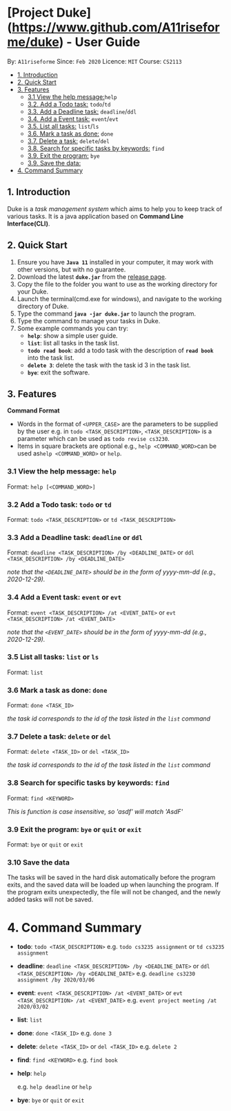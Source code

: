 # [Project Duke] (https://www.github.com/A11riseforme/duke) - User Guide
By: `A11riseforme`      Since: `Feb 2020`      Licence: `MIT`      Course: `CS2113`

* [1. Introduction](#introduction)
* [2. Quick Start](#quick-start)
* [3. Features](#features)
    + [3.1 View the help message:](#help)`help`
    + [3.2. Add a Todo task:](#todo) `todo`/`td`
    + [3.3. Add a Deadline task:](#deadline) `deadline`/`ddl`
    + [3.4. Add a Event task:](#event) `event`/`evt`
    + [3.5. List all tasks:](#list) `list`/`ls`
    + [3.6. Mark a task as done:](#done) `done`
    + [3.7. Delete a task:](#delete) `delete`/`del`
    + [3.8. Search for specific tasks by keywords:](#find) `find`
    + [3.9. Exit the program:](#exit) `bye`
    + [3.9. Save the data:](#save)
* [4. Command Summary](#command-summary)

<a name="introduction"></a>

## 1. Introduction

Duke is a *task management system* which aims to help you to keep track of various tasks. It is a java application based on **Command Line Interface(CLI)**.

<a name="quick-start"></a>
## 2. Quick Start

1. Ensure you have **`Java 11`** installed in your computer, it may work with other versions, but with no guarantee.
1. Download the latest **`duke.jar`** from the [release page](https://github.com/A11riseforme/duke/releases).
1. Copy the file to the folder you want to use as the working directory for your Duke.
1. Launch the terminal(cmd.exe for windows), and navigate to the working directory of Duke.
1. Type the command **`java -jar duke.jar`** to launch the program.
1. Type the command to manage your tasks in Duke.
1. Some example commands you can try:
   * **`help`**: show a simple user guide.
   * **`list`**: list all tasks in the task list.
   * **`todo read book`**: add a todo task with the description of **`read book`** into the task list.
   * **`delete 3`**: delete the task with the task id 3 in the task list.
   * **`bye`**: exit the software.

<a name="features"></a>
## 3. Features

**Command Format**

- Words in the format of `<UPPER_CASE>` are the parameters to be supplied by the user e.g. in `todo <TASK_DESCRIPTION>`, `<TASK_DESCRIPTION>` is a parameter which can be used as `todo revise cs3230`.
- Items in square brackets are optional e.g., `help <COMMAND_WORD>`can be used as`help <COMMAND_WORD>` or `help`.

<a name="help"></a>
### 3.1 View the help message: `help`

Format: `help [<COMMAND_WORD>]`

<a name="todo"></a>
### 3.2 Add a Todo task: `todo` or `td`

Format: `todo <TASK_DESCRIPTION>` or `td <TASK_DESCRIPTION>`

<a name="deadline"></a>
### 3.3 Add a Deadline task: `deadline` or `ddl`

Format: `deadline <TASK_DESCRIPTION> /by <DEADLINE_DATE>` or `ddl <TASK_DESCRIPTION> /by <DEADLINE_DATE>`

*note that the `<DEADLINE_DATE>` should be in the form of yyyy-mm-dd (e.g., 2020-12-29).*

<a name="event"></a>
### 3.4 Add a Event task: `event` or `evt`

Format: `event <TASK_DESCRIPTION> /at <EVENT_DATE>` or `evt <TASK_DESCRIPTION> /at <EVENT_DATE>`

*note that the `<EVENT_DATE>` should be in the form of yyyy-mm-dd (e.g., 2020-12-29).*

<a name="list"></a>
### 3.5 List all tasks: `list` or `ls`

Format: `list`

<a name="done"></a>
### 3.6 Mark a task as done: `done`

Format: `done <TASK_ID>`

*the task id corresponds to the id of the task listed in the `list` command*

<a name="delete"></a>
### 3.7 Delete a task: `delete` or `del`

Format: `delete <TASK_ID>` or `del <TASK_ID>`

*the task id corresponds to the id of the task listed in the `list` command*

<a name="find"></a>
### 3.8 Search for specific tasks by keywords: **`find`**

Format: `find <KEYWORD>`

*This is function is case insensitive, so 'asdf' will match 'AsdF'*

<a name="exit"></a>
### 3.9 Exit the program: `bye` or `quit` or `exit`

Format: `bye` or `quit` or `exit`

<a name="save"></a>
### 3.10 Save the data

The tasks will be saved in the hard disk automatically before the program exits, and the saved data will be loaded up when launching the program. If the program exits unexpectedly, the file will not be changed, and the newly added tasks will not be saved.

<a name="command-summary"></a>
# 4. Command Summary

* **todo**: `todo <TASK_DESCRIPTION>`
  e.g. `todo cs3235 assignment` or `td cs3235 assignment`

* **deadline**: `deadline <TASK_DESCRIPTION> /by <DEADLINE_DATE>` or `ddl <TASK_DESCRIPTION> /by <DEADLINE_DATE>`
  e.g. `deadline cs3230 assignment /by 2020/03/06`

* **event**: `event <TASK_DESCRIPTION> /at <EVENT_DATE>` or `evt <TASK_DESCRIPTION> /at <EVENT_DATE>`
  e.g. `event project meeting /at 2020/03/02`

* **list**: `list`

* **done**: `done <TASK_ID>`
  e.g. `done 3`

* **delete**: `delete <TASK_ID>` or `del <TASK_ID>`
  e.g. `delete 2`

* **find**: `find <KEYWORD>`
  e.g. `find book`

* **help**: `help`

  e.g. `help deadline` or `help`

* **bye**: `bye` or `quit` or `exit`